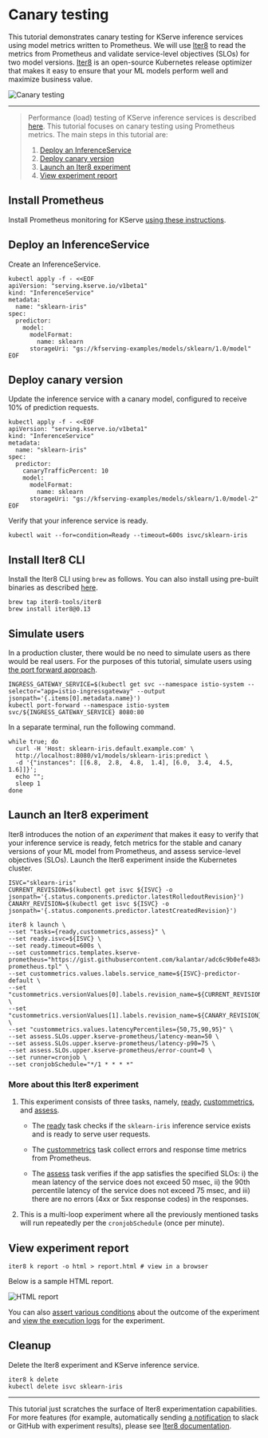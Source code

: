 # Canary testing

This tutorial demonstrates canary testing for KServe inference services using model metrics written to Prometheus. We will use [Iter8](https://iter8.tools) to read the metrics from Prometheus and validate service-level objectives (SLOs) for two model versions. [Iter8](https://iter8.tools) is an open-source Kubernetes release optimizer that makes it easy to ensure that your ML models perform well and maximize business value.

![Canary testing](canary.png)

***

> Performance (load) testing of KServe inference services is described [here](../performance-testing/README.md). This tutorial focuses on canary testing using Prometheus metrics. The main steps in this tutorial are:
> 1. [Deploy an InferenceService](#deploy-an-inferenceservice)
> 2. [Deploy canary version](#deploy-canary-version)
> 3. [Launch an Iter8 experiment](#launch-an-iter8-experiment)
> 4. [View experiment report](#view-experiment-report)

## Install Prometheus

Install Prometheus monitoring for KServe [using these instructions](https://github.com/kserve/kserve/tree/master/docs/samples/metrics-and-monitoring#install-prometheus).

## Deploy an InferenceService

Create an InferenceService.

```shell
kubectl apply -f - <<EOF
apiVersion: "serving.kserve.io/v1beta1"
kind: "InferenceService"
metadata:
  name: "sklearn-iris"
spec:
  predictor:
    model:
      modelFormat:
        name: sklearn
      storageUri: "gs://kfserving-examples/models/sklearn/1.0/model"
EOF
```

## Deploy canary version

Update the inference service with a canary model, configured to receive 10% of prediction requests.

```shell
kubectl apply -f - <<EOF
apiVersion: "serving.kserve.io/v1beta1"
kind: "InferenceService"
metadata:
  name: "sklearn-iris"
spec:
  predictor:
    canaryTrafficPercent: 10
    model:
      modelFormat:
        name: sklearn
      storageUri: "gs://kfserving-examples/models/sklearn/1.0/model-2"
EOF
```

Verify that your inference service is ready.

```shell
kubectl wait --for=condition=Ready --timeout=600s isvc/sklearn-iris
```

## Install Iter8 CLI
Install the Iter8 CLI using `brew` as follows. You can also install using pre-built binaries as described [here](https://iter8.tools/0.13/getting-started/install/).

```shell
brew tap iter8-tools/iter8
brew install iter8@0.13
```

## Simulate users

In a production cluster, there would be no need to simulate users as there would be real users. For the purposes of this tutorial, simulate users using [the port forward approach](https://kserve.github.io/website/master/get_started/first_isvc/#4-determine-the-ingress-ip-and-ports).

```shell
INGRESS_GATEWAY_SERVICE=$(kubectl get svc --namespace istio-system --selector="app=istio-ingressgateway" --output jsonpath='{.items[0].metadata.name}')
kubectl port-forward --namespace istio-system svc/${INGRESS_GATEWAY_SERVICE} 8080:80
```

In a separate terminal, run the following command.
```shell
while true; do
  curl -H 'Host: sklearn-iris.default.example.com' \
  http://localhost:8080/v1/models/sklearn-iris:predict \
  -d '{"instances": [[6.8,  2.8,  4.8,  1.4], [6.0,  3.4,  4.5,  1.6]]}';
  echo "";
  sleep 1
done
```

## Launch an Iter8 experiment
Iter8 introduces the notion of an *experiment* that makes it easy to verify that your inference service is ready, fetch metrics for the stable and canary versions of your ML model from Prometheus, and assess service-level objectives (SLOs). Launch the Iter8 experiment inside the Kubernetes cluster.

```shell
ISVC="sklearn-iris"
CURRENT_REVISION=$(kubectl get isvc ${ISVC} -o jsonpath='{.status.components.predictor.latestRolledoutRevision}')
CANARY_REVISION=$(kubectl get isvc ${ISVC} -o jsonpath='{.status.components.predictor.latestCreatedRevision}')
```

```shell
iter8 k launch \
--set "tasks={ready,custommetrics,assess}" \
--set ready.isvc=${ISVC} \
--set ready.timeout=600s \
--set custommetrics.templates.kserve-prometheus="https://gist.githubusercontent.com/kalantar/adc6c9b0efe483c00b8f0c20605ac36c/raw/fc0696233aa766ec4ba1d82c206c1b78f8f1f267/kserve-prometheus.tpl" \
--set custommetrics.values.labels.service_name=${ISVC}-predictor-default \
--set "custommetrics.versionValues[0].labels.revision_name=${CURRENT_REVISION}" \
--set "custommetrics.versionValues[1].labels.revision_name=${CANARY_REVISION}" \
--set "custommetrics.values.latencyPercentiles={50,75,90,95}" \
--set assess.SLOs.upper.kserve-prometheus/latency-mean=50 \
--set assess.SLOs.upper.kserve-prometheus/latency-p90=75 \
--set assess.SLOs.upper.kserve-prometheus/error-count=0 \
--set runner=cronjob \
--set cronjobSchedule="*/1 * * * *"
```

### More about this Iter8 experiment

1. This experiment consists of three tasks, namely, [ready](https://iter8.tools/0.13/user-guide/tasks/ready), [custommetrics](https://iter8.tools/0.13/user-guide/tasks/custommetrics), and [assess](https://iter8.tools/0.13/user-guide/tasks/assess).

    * The [ready](https://iter8.tools/0.13/user-guide/tasks/ready) task checks if the `sklearn-iris` inference service exists and is ready to serve user requests.

    * The [custommetrics](https://iter8.tools/0.13/user-guide/tasks/custommetrics) task collect errors and response time metrics from Prometheus.

    * The [assess](https://iter8.tools/0.13/user-guide/tasks/assess) task verifies if the app satisfies the specified SLOs: i) the mean latency of the service does not exceed 50 msec, ii) the 90th percentile latency of the service does not exceed 75 msec, and iii) there are no errors (4xx or 5xx response codes) in the responses.

2. This is a multi-loop experiment where all the previously mentioned tasks will run repeatedly per the `cronjobSchedule` (once per minute).

## View experiment report
```shell
iter8 k report -o html > report.html # view in a browser
```

Below is a sample HTML report.

![HTML report](report.png)

You can also [assert various conditions](https://iter8.tools/0.13/getting-started/your-first-experiment/#assert-experiment-outcomes) about the outcome of the experiment and [view the execution logs](https://iter8.tools/0.13/getting-started/your-first-experiment/#view-experiment-logs) for the experiment.

## Cleanup
Delete the Iter8 experiment and KServe inference service.

```shell
iter8 k delete
kubectl delete isvc sklearn-iris
```

***

This tutorial just scratches the surface of Iter8 experimentation capabilities. For more features (for example, automatically sending [a notification](https://iter8.tools/0.13/user-guide/tasks/slack/#if-parameter) to slack or GitHub with experiment results), please see [Iter8 documentation](https://iter8.tools).
